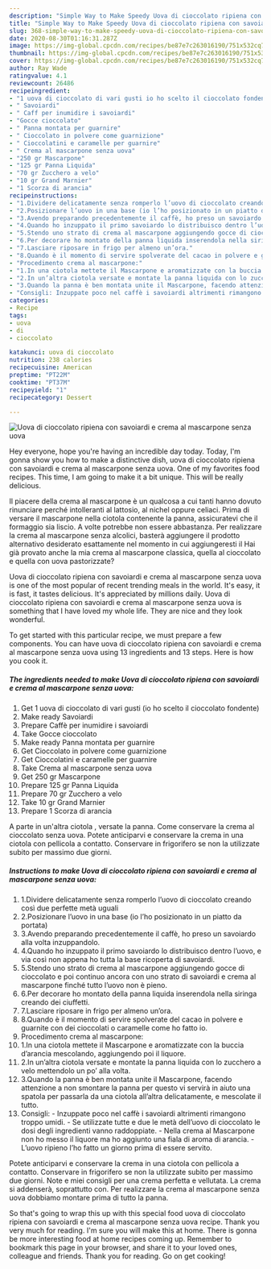 ```yaml
---
description: "Simple Way to Make Speedy Uova di cioccolato ripiena con savoiardi e crema al mascarpone senza uova"
title: "Simple Way to Make Speedy Uova di cioccolato ripiena con savoiardi e crema al mascarpone senza uova"
slug: 368-simple-way-to-make-speedy-uova-di-cioccolato-ripiena-con-savoiardi-e-crema-al-mascarpone-senza-uova
date: 2020-08-30T01:16:31.287Z
image: https://img-global.cpcdn.com/recipes/be87e7c263016190/751x532cq70/uova-di-cioccolato-ripiena-con-savoiardi-e-crema-al-mascarpone-senza-uova-recipe-main-photo.jpg
thumbnail: https://img-global.cpcdn.com/recipes/be87e7c263016190/751x532cq70/uova-di-cioccolato-ripiena-con-savoiardi-e-crema-al-mascarpone-senza-uova-recipe-main-photo.jpg
cover: https://img-global.cpcdn.com/recipes/be87e7c263016190/751x532cq70/uova-di-cioccolato-ripiena-con-savoiardi-e-crema-al-mascarpone-senza-uova-recipe-main-photo.jpg
author: Ray Wade
ratingvalue: 4.1
reviewcount: 26486
recipeingredient:
- "1 uova di cioccolato di vari gusti io ho scelto il cioccolato fondente"
- " Savoiardi"
- " Caff per inumidire i savoiardi"
- "Gocce cioccolato"
- " Panna montata per guarnire"
- " Cioccolato in polvere come guarnizione"
- " Cioccolatini e caramelle per guarnire"
- " Crema al mascarpone senza uova"
- "250 gr Mascarpone"
- "125 gr Panna Liquida"
- "70 gr Zucchero a velo"
- "10 gr Grand Marnier"
- "1 Scorza di arancia"
recipeinstructions:
- "1.Dividere delicatamente senza romperlo l’uovo di cioccolato creando così due perfette metà uguali"
- "2.Posizionare l’uovo in una base (io l’ho posizionato in un piatto da portata)"
- "3.Avendo preparando precedentemente il caffè, ho preso un savoiardo alla volta inzuppandolo."
- "4.Quando ho inzuppato il primo savoiardo lo distribuisco dentro l’uovo, e via così non appena ho tutta la base ricoperta di savoiardi."
- "5.Stendo uno strato di crema al mascarpone aggiungendo gocce di cioccolato e poi continuo ancora con uno strato di savoiardi e crema al mascarpone finché tutto l’uovo non è pieno."
- "6.Per decorare ho montato della panna liquida inserendola nella siringa creando dei ciuffetti."
- "7.Lasciare riposare in frigo per almeno un’ora."
- "8.Quando è il momento di servire spolverate del cacao in polvere e guarnite con dei cioccolati o caramelle come ho fatto io."
- "Procedimento crema al mascarpone:"
- "1.In una ciotola mettete il Mascarpone e aromatizzate con la buccia d’arancia mescolando, aggiungendo poi il liquore."
- "2.In un’altra ciotola versate e montate la panna liquida con lo zucchero a velo mettendolo un po’ alla volta."
- "3.Quando la panna è ben montata unite il Mascarpone, facendo attenzione a non smontare la panna per questo vi servirà in aiuto una spatola per passarla da una ciotola all’altra delicatamente, e mescolate il tutto."
- "Consigli: Inzuppate poco nel caffè i savoiardi altrimenti rimangono troppo umidi. Se utilizzate tutte e due le metà dell’uovo di cioccolato le dosi degli ingredienti vanno raddoppiate. Nella crema al Mascarpone non ho messo il liquore ma ho aggiunto una fiala di aroma di arancia. L’uovo ripieno l’ho fatto un giorno prima di essere servito."
categories:
- Recipe
tags:
- uova
- di
- cioccolato

katakunci: uova di cioccolato 
nutrition: 238 calories
recipecuisine: American
preptime: "PT22M"
cooktime: "PT37M"
recipeyield: "1"
recipecategory: Dessert

---
```



![Uova di cioccolato ripiena con savoiardi e crema al mascarpone senza uova](https://img-global.cpcdn.com/recipes/be87e7c263016190/751x532cq70/uova-di-cioccolato-ripiena-con-savoiardi-e-crema-al-mascarpone-senza-uova-recipe-main-photo.jpg)

Hey everyone, hope you're having an incredible day today. Today, I'm gonna show you how to make a distinctive dish, uova di cioccolato ripiena con savoiardi e crema al mascarpone senza uova. One of my favorites food recipes. This time, I am going to make it a bit unique. This will be really delicious.

Il piacere della crema al mascarpone è un qualcosa a cui tanti hanno dovuto rinunciare perché intolleranti al lattosio, al nichel oppure celiaci. Prima di versare il mascarpone nella ciotola contenente la panna, assicuratevi che il formaggio sia liscio. A volte potrebbe non essere abbastanza. Per realizzare la crema al mascarpone senza alcolici, basterà aggiungere il prodotto alternativo desiderato esattamente nel momento in cui aggiungeresti il Hai già provato anche la mia crema al mascarpone classica, quella al cioccolato e quella con uova pastorizzate?

Uova di cioccolato ripiena con savoiardi e crema al mascarpone senza uova is one of the most popular of recent trending meals in the world. It's easy, it is fast, it tastes delicious. It's appreciated by millions daily. Uova di cioccolato ripiena con savoiardi e crema al mascarpone senza uova is something that I have loved my whole life. They are nice and they look wonderful.


To get started with this particular recipe, we must prepare a few components. You can have uova di cioccolato ripiena con savoiardi e crema al mascarpone senza uova using 13 ingredients and 13 steps. Here is how you cook it.

<!--inarticleads1-->

##### The ingredients needed to make Uova di cioccolato ripiena con savoiardi e crema al mascarpone senza uova:

1. Get 1 uova di cioccolato di vari gusti (io ho scelto il cioccolato fondente)
1. Make ready  Savoiardi
1. Prepare  Caffè per inumidire i savoiardi
1. Take Gocce cioccolato
1. Make ready  Panna montata per guarnire
1. Get  Cioccolato in polvere come guarnizione
1. Get  Cioccolatini e caramelle per guarnire
1. Take  Crema al mascarpone senza uova
1. Get 250 gr Mascarpone
1. Prepare 125 gr Panna Liquida
1. Prepare 70 gr Zucchero a velo
1. Take 10 gr Grand Marnier
1. Prepare 1 Scorza di arancia


A parte in un&#39;altra ciotola , versate la panna. Come conservare la crema al cioccolato senza uova. Potete anticiparvi e conservare la crema in una ciotola con pellicola a contatto. Conservare in frigorifero se non la utilizzate subito per massimo due giorni. 

<!--inarticleads2-->

##### Instructions to make Uova di cioccolato ripiena con savoiardi e crema al mascarpone senza uova:

1. 1.Dividere delicatamente senza romperlo l’uovo di cioccolato creando così due perfette metà uguali
1. 2.Posizionare l’uovo in una base (io l’ho posizionato in un piatto da portata)
1. 3.Avendo preparando precedentemente il caffè, ho preso un savoiardo alla volta inzuppandolo.
1. 4.Quando ho inzuppato il primo savoiardo lo distribuisco dentro l’uovo, e via così non appena ho tutta la base ricoperta di savoiardi.
1. 5.Stendo uno strato di crema al mascarpone aggiungendo gocce di cioccolato e poi continuo ancora con uno strato di savoiardi e crema al mascarpone finché tutto l’uovo non è pieno.
1. 6.Per decorare ho montato della panna liquida inserendola nella siringa creando dei ciuffetti.
1. 7.Lasciare riposare in frigo per almeno un’ora.
1. 8.Quando è il momento di servire spolverate del cacao in polvere e guarnite con dei cioccolati o caramelle come ho fatto io.
1. Procedimento crema al mascarpone:
1. 1.In una ciotola mettete il Mascarpone e aromatizzate con la buccia d’arancia mescolando, aggiungendo poi il liquore.
1. 2.In un’altra ciotola versate e montate la panna liquida con lo zucchero a velo mettendolo un po’ alla volta.
1. 3.Quando la panna è ben montata unite il Mascarpone, facendo attenzione a non smontare la panna per questo vi servirà in aiuto una spatola per passarla da una ciotola all’altra delicatamente, e mescolate il tutto.
1. Consigli: - Inzuppate poco nel caffè i savoiardi altrimenti rimangono troppo umidi. - Se utilizzate tutte e due le metà dell’uovo di cioccolato le dosi degli ingredienti vanno raddoppiate. - Nella crema al Mascarpone non ho messo il liquore ma ho aggiunto una fiala di aroma di arancia. - L’uovo ripieno l’ho fatto un giorno prima di essere servito.


Potete anticiparvi e conservare la crema in una ciotola con pellicola a contatto. Conservare in frigorifero se non la utilizzate subito per massimo due giorni. Note e miei consigli per una crema perfetta e vellutata. La crema si addenserà, soprattutto con. Per realizzare la crema al mascarpone senza uova dobbiamo montare prima di tutto la panna. 

So that's going to wrap this up with this special food uova di cioccolato ripiena con savoiardi e crema al mascarpone senza uova recipe. Thank you very much for reading. I'm sure you will make this at home. There is gonna be more interesting food at home recipes coming up. Remember to bookmark this page in your browser, and share it to your loved ones, colleague and friends. Thank you for reading. Go on get cooking!

